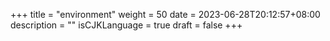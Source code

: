 +++
title = "environment"
weight = 50
date = 2023-06-28T20:12:57+08:00
description = ""
isCJKLanguage = true
draft = false
+++